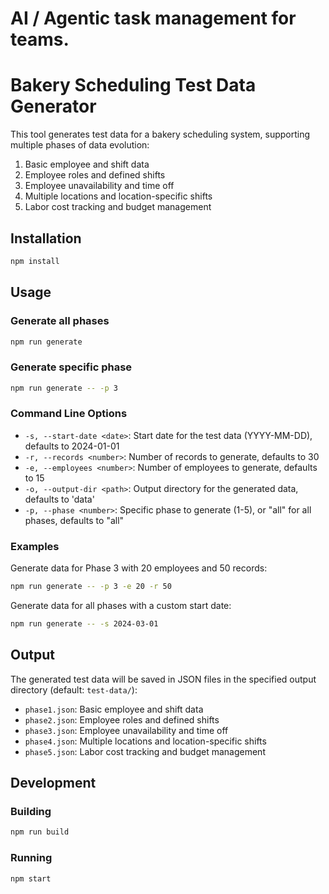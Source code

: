 # AI / Agentic task management for teams.

# Bakery Scheduling Test Data Generator

This tool generates test data for a bakery scheduling system, supporting multiple phases of data evolution:

1. Basic employee and shift data
2. Employee roles and defined shifts
3. Employee unavailability and time off
4. Multiple locations and location-specific shifts
5. Labor cost tracking and budget management

## Installation

```bash
npm install
```

## Usage

### Generate all phases

```bash
npm run generate
```

### Generate specific phase

```bash
npm run generate -- -p 3
```

### Command Line Options

- `-s, --start-date <date>`: Start date for the test data (YYYY-MM-DD), defaults to 2024-01-01
- `-r, --records <number>`: Number of records to generate, defaults to 30
- `-e, --employees <number>`: Number of employees to generate, defaults to 15
- `-o, --output-dir <path>`: Output directory for the generated data, defaults to 'data'
- `-p, --phase <number>`: Specific phase to generate (1-5), or "all" for all phases, defaults to "all"

### Examples

Generate data for Phase 3 with 20 employees and 50 records:
```bash
npm run generate -- -p 3 -e 20 -r 50
```

Generate data for all phases with a custom start date:
```bash
npm run generate -- -s 2024-03-01
```

## Output

The generated test data will be saved in JSON files in the specified output directory (default: `test-data/`):

- `phase1.json`: Basic employee and shift data
- `phase2.json`: Employee roles and defined shifts
- `phase3.json`: Employee unavailability and time off
- `phase4.json`: Multiple locations and location-specific shifts
- `phase5.json`: Labor cost tracking and budget management

## Development

### Building

```bash
npm run build
```

### Running

```bash
npm start
```

